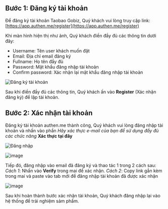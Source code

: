 ## Bước 1: Đăng ký tài khoản
Để đăng ký tài khoản Taobao Gobiz, Quý khách vui lòng truy cập link: [https://app.authen.me/register](https://app.authen.me/register)

Khi màn hình hiện thị như ảnh, Quý khách điền đầy đủ các thông tin dưới đây:
- Username: Tên user khách muốn đặt
- Email: Địa chỉ email đăng ký
- Fullname: Họ tên đầy đủ
- Password: Mật khẩu đăng nhập tài khoản
- Confirm password: Xác nhận lại mật khẩu đăng nhập tài khoản

![&#x110;&#x103;ng k&#xFD; t&#xE0;i kho&#x1EA3;n](https://user-images.githubusercontent.com/73226975/123076709-973a2680-d443-11eb-8930-1376be344c7d.png)

Sau khi điền đầy đủ các thông tin, Quý khách ấn vào **Register** (Xác nhận đăng ký) để lập tài khoản.
## Bước 2: Xác nhận tài khoản
Đăng ký tài khoản authen.me thành công, Quý khách vui lòng đăng nhập tài khoản và nhấn vào phần *Hãy xác thực e-mail của bạn để sử dụng đầy đủ các chức năng* **Xác thực tại đây**

![&#x110;&#x103;ng nh&#x1EAD;p](https://user-images.githubusercontent.com/73226975/123077242-116aab00-d444-11eb-94e6-0dde85d0fa18.png)

![image](https://user-images.githubusercontent.com/73226975/123077786-905fe380-d444-11eb-8d70-d62f9a993f31.png)

Tiếp đó, đăng nhập vào email đã đăng ký và thao tác 1 trong 2 cách sau:
*Cách 1*: Nhấn vào **Verify** trong mai để xác nhận.
*Cách 2*: Copy link gắn kèm trong mai và paste vào tab mới để đăng nhập tài khoản đã được xác nhận

![image](https://user-images.githubusercontent.com/73226975/123077960-b6858380-d444-11eb-9cb0-b1cbeba70214.png)

Sau khi hoàn thành bước xác nhận tài khoản, Quý khách đăng nhập lại vào hệ thống để trải nghiệm sảm phẩm.
